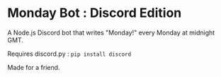 # Monday Bot : Discord Edition
A Node.js Discord bot that writes "Monday!" every Monday at midnight GMT.

Requires discord.py : ```pip install discord```

Made for a friend.
